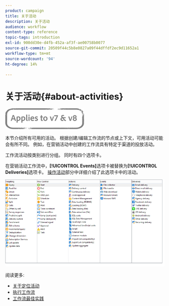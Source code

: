 ```yaml
---
product: campaign
title: 关于活动
description: 关于活动
audience: workflow
content-type: reference
topic-tags: introduction
exl-id: 900dd30e-d4fb-452a-af3f-ae00758b0077
source-git-commit: 20509f44c5b8e0827a09f44dffdf2ec9d11652a1
workflow-type: tm+mt
source-wordcount: '94'
ht-degree: 14%

---
```


# 关于活动{#about-activities}

![](../../assets/common.svg)

本节介绍所有可用的活动。 根据创建/编辑工作流的节点或上下文，可用活动可能会有所不同。 例如，在营销活动中创建的工作流具有特定于渠道的投放活动。

工作流活动按类别进行分组。 同时有四个选项卡。

在营销活动工作流中，**[!UICONTROL Events]**&#x200B;选项卡被替换为&#x200B;**[!UICONTROL Deliveries]**&#x200B;选项卡。 [操作活动](about-action-activities.md)部分中详细介绍了此选项卡中的活动。

![](assets/wf-activity-tabs.png)

阅读更多:

* [关于定位活动](about-targeting-activities.md)
* [执行工作流](starting-a-workflow.md)
* [工作流最佳实践](workflow-best-practices.md)
